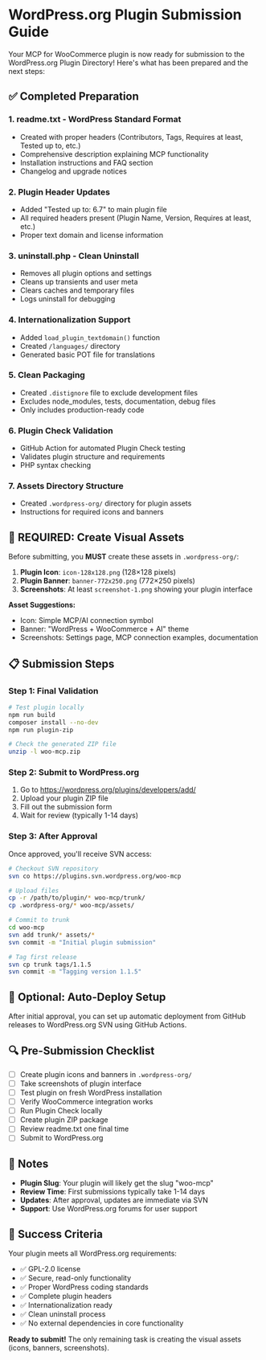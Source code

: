 # WordPress.org Plugin Submission Guide

Your MCP for WooCommerce plugin is now ready for submission to the WordPress.org Plugin Directory! Here's what has been prepared and the next steps:

## ✅ Completed Preparation

### 1. **readme.txt** - WordPress Standard Format
- Created with proper headers (Contributors, Tags, Requires at least, Tested up to, etc.)
- Comprehensive description explaining MCP functionality
- Installation instructions and FAQ section
- Changelog and upgrade notices

### 2. **Plugin Header Updates**
- Added "Tested up to: 6.7" to main plugin file
- All required headers present (Plugin Name, Version, Requires at least, etc.)
- Proper text domain and license information

### 3. **uninstall.php** - Clean Uninstall
- Removes all plugin options and settings
- Cleans up transients and user meta
- Clears caches and temporary files
- Logs uninstall for debugging

### 4. **Internationalization Support**
- Added `load_plugin_textdomain()` function
- Created `/languages/` directory
- Generated basic POT file for translations

### 5. **Clean Packaging**
- Created `.distignore` file to exclude development files
- Excludes node_modules, tests, documentation, debug files
- Only includes production-ready code

### 6. **Plugin Check Validation**
- GitHub Action for automated Plugin Check testing
- Validates plugin structure and requirements
- PHP syntax checking

### 7. **Assets Directory Structure**
- Created `.wordpress-org/` directory for plugin assets
- Instructions for required icons and banners

## 🎨 REQUIRED: Create Visual Assets

Before submitting, you **MUST** create these assets in `.wordpress-org/`:

1. **Plugin Icon**: `icon-128x128.png` (128×128 pixels)
2. **Plugin Banner**: `banner-772x250.png` (772×250 pixels)
3. **Screenshots**: At least `screenshot-1.png` showing your plugin interface

**Asset Suggestions:**
- Icon: Simple MCP/AI connection symbol
- Banner: "WordPress + WooCommerce + AI" theme
- Screenshots: Settings page, MCP connection examples, documentation

## 📋 Submission Steps

### Step 1: Final Validation
```bash
# Test plugin locally
npm run build
composer install --no-dev
npm run plugin-zip

# Check the generated ZIP file
unzip -l woo-mcp.zip
```

### Step 2: Submit to WordPress.org
1. Go to https://wordpress.org/plugins/developers/add/
2. Upload your plugin ZIP file
3. Fill out the submission form
4. Wait for review (typically 1-14 days)

### Step 3: After Approval
Once approved, you'll receive SVN access:

```bash
# Checkout SVN repository
svn co https://plugins.svn.wordpress.org/woo-mcp

# Upload files
cp -r /path/to/plugin/* woo-mcp/trunk/
cp .wordpress-org/* woo-mcp/assets/

# Commit to trunk
cd woo-mcp
svn add trunk/* assets/*
svn commit -m "Initial plugin submission"

# Tag first release
svn cp trunk tags/1.1.5
svn commit -m "Tagging version 1.1.5"
```

## 🚀 Optional: Auto-Deploy Setup

After initial approval, you can set up automatic deployment from GitHub releases to WordPress.org SVN using GitHub Actions.

## 🔍 Pre-Submission Checklist

- [ ] Create plugin icons and banners in `.wordpress-org/`
- [ ] Take screenshots of plugin interface
- [ ] Test plugin on fresh WordPress installation
- [ ] Verify WooCommerce integration works
- [ ] Run Plugin Check locally
- [ ] Create plugin ZIP package
- [ ] Review readme.txt one final time
- [ ] Submit to WordPress.org

## 📝 Notes

- **Plugin Slug**: Your plugin will likely get the slug "woo-mcp" 
- **Review Time**: First submissions typically take 1-14 days
- **Updates**: After approval, updates are immediate via SVN
- **Support**: Use WordPress.org forums for user support

## 🎯 Success Criteria

Your plugin meets all WordPress.org requirements:
- ✅ GPL-2.0 license
- ✅ Secure, read-only functionality  
- ✅ Proper WordPress coding standards
- ✅ Complete plugin headers
- ✅ Internationalization ready
- ✅ Clean uninstall process
- ✅ No external dependencies in core functionality

**Ready to submit!** The only remaining task is creating the visual assets (icons, banners, screenshots).